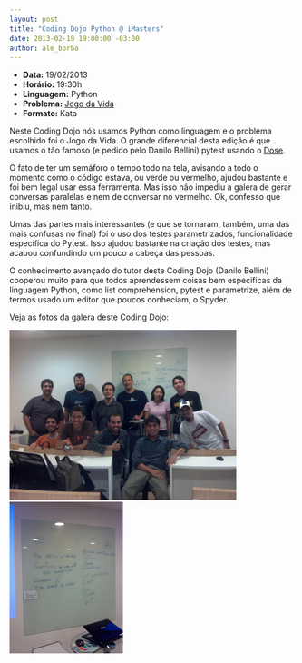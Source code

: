 ```yaml
--- 
layout: post
title: "Coding Dojo Python @ iMasters"
date: 2013-02-19 19:00:00 -03:00
author: ale_borba
---
```

+ **Data:** 19/02/2013
+ **Horário:** 19:30h
+ **Linguagem:** Python
+ **Problema:** [Jogo da Vida](http://dojopuzzles.com/problemas/exibe/jogo-da-vida/)
+ **Formato:** Kata

Neste Coding Dojo nós usamos Python como linguagem e o problema escolhido foi o Jogo da Vida. O grande diferencial desta edição é que usamos o tão famoso (e pedido pelo Danilo Bellini) pytest usando o [Dose](https://github.com/danilobellini/dose).

O fato de ter um semáforo o tempo todo na tela, avisando a todo o momento como o código estava, ou verde ou vermelho, ajudou bastante e foi bem legal usar essa ferramenta. Mas isso não impediu a galera de gerar conversas paralelas e nem de conversar no vermelho. Ok, confesso que inibiu, mas nem tanto.

Umas das partes mais interessantes (e que se tornaram, também, uma das mais confusas no final) foi o uso dos testes parametrizados, funcionalidade específica do Pytest. Isso ajudou bastante na criação dos testes, mas acabou confundindo um pouco a cabeça das pessoas.

O conhecimento avançado do tutor deste Coding Dojo (Danilo Bellini) cooperou muito para que todos aprendessem coisas bem especificas da linguagem Python, como list comprehension, pytest e parametrize, além de termos usado um editor que poucos conheciam, o Spyder.

Veja as fotos da galera deste Coding Dojo:

<img src="/wp-content/uploads/2013/02/imasters9-1.jpg" alt="Let's Dojo!" title="Let's Dojo!" width="400" heigh="200" />
<img src="/wp-content/uploads/2013/02/imasters9-2.jpg" alt="Let's Dojo!" title="Let's Dojo!" width="200" heigh="400" />